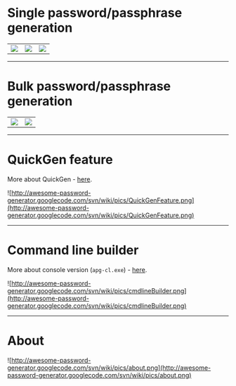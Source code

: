 # Single password/passphrase generation #

<table cellpadding='4' border='0'>
<tr>
<td valign='top'>
<img src='http://awesome-password-generator.googlecode.com/svn/wiki/pics/common-single.png' />
</td>
<td valign='top'>
<img src='http://awesome-password-generator.googlecode.com/svn/wiki/pics/wpa-single.png' />
</td>
<td valign='top'>
<img src='http://awesome-password-generator.googlecode.com/svn/wiki/pics/wpa256bit-single.png' />
</td>
</tr>
</table>


---


# Bulk password/passphrase generation #

<table cellpadding='4' border='0'>
<tr>
<td valign='top'>
<img src='http://awesome-password-generator.googlecode.com/svn/wiki/pics/common-bulk.png' />
</td>
<td valign='top'>
<img src='http://awesome-password-generator.googlecode.com/svn/wiki/pics/wpa-bulk.png' />
</td>
</tr>
</table>


---


# QuickGen feature #
More about QuickGen - [here](QuickGen.md).

![http://awesome-password-generator.googlecode.com/svn/wiki/pics/QuickGenFeature.png](http://awesome-password-generator.googlecode.com/svn/wiki/pics/QuickGenFeature.png)


---


# Command line builder #
More about console version (`apg-cl.exe`) - [here](ConsoleVersion.md).

![http://awesome-password-generator.googlecode.com/svn/wiki/pics/cmdlineBuilder.png](http://awesome-password-generator.googlecode.com/svn/wiki/pics/cmdlineBuilder.png)


---


# About #

![http://awesome-password-generator.googlecode.com/svn/wiki/pics/about.png](http://awesome-password-generator.googlecode.com/svn/wiki/pics/about.png)